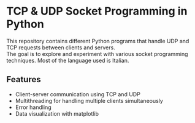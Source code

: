 # TCP & UDP Socket Programming in Python

This repository contains different Python programs that handle UDP and TCP requests between clients and servers.  
The goal is to explore and experiment with various socket programming techniques.
Most of the language used is Italian.


## Features
- Client-server communication using TCP and UDP
- Multithreading for handling multiple clients simultaneously
- Error handling 
- Data visualization with matplotlib
